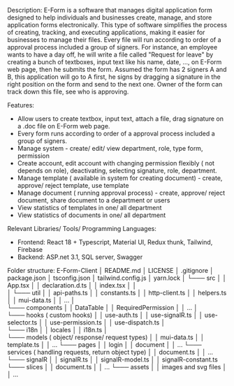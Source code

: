 Description:
E-Form is a software that manages digital application form designed to help individuals and businesses create, manage, and store application forms electronically. 
This type of software simplifies the process of creating, tracking, and executing applications, making it easier for businesses to manage their files. 
Every file will run according to order of a approval process included a group of signers. For instance, an employee wants to have a day off, he will write a file called "Request for leave" 
by creating a bunch of textboxes, input text like his name, date, ..., on E-Form web page, then he submits the form. Assumed the form has 2 signers A and B, this application will go to A first, 
he signs by dragging a signature in the right position on the form and send to the next one. Owner of the form can track down this file, see who is approving.

Features:
- Allow users to create textbox, input text, attach a file, drag signature on a .doc file on E-Form web page.
- Every form runs according to order of a approval process included a group of signers.
- Manage system - create/ edit/ view department, role, type form, permission
- Create account, edit account with changing permission flexibly ( not depends on role), deactivating, selecting signature, role, department.
- Manage template ( available in system for creating document) - create, approve/ reject template, use template
- Manage document ( running approval process) - create, approve/ reject document, share document to a department or users
- View statistics of templates in one/ all department
- View statistics of documents in one/ all department

Relevant Libraries/ Tools/ Programming Languages:
- Frontend: React 18 + Typescript, Material UI, Redux thunk, Tailwind, Firebase
- Backend: ASP.net 3.1, SQL server, Swagger

Folder structure:
E-Form-Client
│   README.md
│   LICENSE
│   .gitignore
│   package.json
│   tsconfig.json
│   tailwind.config.js
│   yarn.lock
│
└─── src
│   │   App.tsx
│   │   declaration.d.ts
│   │   index.tsx
│   │   
│   └─── util
│   │   api-paths.ts
│   │   constants.ts
│   │   http-client.ts
│   │   helpers.ts
│   │   mui-data.ts
│   │   ...
│   
└─── components
│   │   DataTable
│   │   RequiredPermission
│   │   ...
│   
└─── hooks ( custom hooks)
│   │   use-auth.ts
│   │   use-signalR.ts
│   │   use-selector.ts
│   │   use-permission.ts
│   │   use-dispatch.ts
│   
└─── i18n
│   │   locales
│   │   i18n.ts
│   
└─── models ( object/ response/ request types)
│   │   mui-data.ts
│   │   template.ts
│   │   ...
└─── pages
│   │   login
│   │   document
│   │   ...
└─── services ( handling requests, return object type)
│   │   document.ts
│   │   ...
└─── signalR
│   │   signalR.ts
│   │   signalR-model.ts
│   │   signalR-constant.ts
└─── slices
│   │   document.ts
│   │   ...
└─── assets
│   │   images and svg files
│   │   ...
